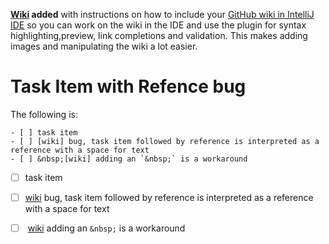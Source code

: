    **[Wiki] added** with instructions on how to include your [GitHub wiki 
   in IntelliJ IDE] so you can work on the wiki in the IDE and use the 
   plugin for syntax highlighting,preview, link completions and validation. 
   This makes adding images and manipulating the wiki a lot easier. 

[Wiki]: ../../wiki
[GitHub wiki in IntelliJ IDE]: ../../wiki/Adding-GitHub-Wiki-to-IntelliJ-Project

# Task Item with Refence bug

The following is:

    - [ ] task item
    - [ ] [wiki] bug, task item followed by reference is interpreted as a reference with a space for text
    - [ ] &nbsp;[wiki] adding an `&nbsp;` is a workaround

- [ ] task item
- [ ] [wiki] bug, task item followed by reference is interpreted as a reference with a space for text
- [ ] &nbsp;[wiki] adding an `&nbsp;` is a workaround

